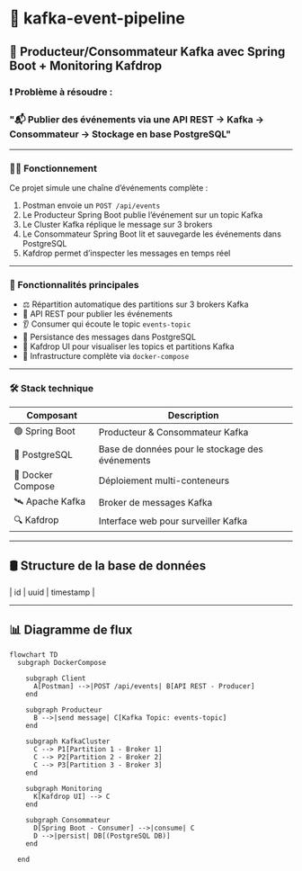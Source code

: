 # 🔄 kafka-event-pipeline

## 🧰 Producteur/Consommateur Kafka avec Spring Boot + Monitoring Kafdrop

### ❗ Problème à résoudre :  
### **"📬 Publier des événements via une API REST → Kafka → Consommateur → Stockage en base PostgreSQL"**

---
### 🔁🌐 Fonctionnement
Ce projet simule une chaîne d’événements complète :

1. Postman envoie un `POST /api/events`
2. Le Producteur Spring Boot publie l’événement sur un topic Kafka
3. Le Cluster Kafka réplique le message sur 3 brokers
4. Le Consommateur Spring Boot lit et sauvegarde les événements dans PostgreSQL
5. Kafdrop permet d’inspecter les messages en temps réel

---

### 🧾 Fonctionnalités principales

- ⚖️ Répartition automatique des partitions sur 3 brokers Kafka
- 📮 API REST pour publier les événements
- 👂 Consumer qui écoute le topic `events-topic`
- 💾 Persistance des messages dans PostgreSQL
- 🧭 Kafdrop UI pour visualiser les topics et partitions Kafka
- 🐳 Infrastructure complète via `docker-compose`

---

### 🛠️ Stack technique

| Composant | Description |
|-----------|-------------|
| 🟢 Spring Boot | Producteur & Consommateur Kafka |
| 🐘 PostgreSQL | Base de données pour le stockage des événements |
| 🐳 Docker Compose | Déploiement multi-conteneurs |
| 🛰️ Apache Kafka | Broker de messages Kafka |
| 🔍 Kafdrop | Interface web pour surveiller Kafka |


---

## 🛢️ Structure de la base de données

| id | uuid | timestamp |

---

## 📊 Diagramme de flux



```mermaid
flowchart TD
  subgraph DockerCompose

    subgraph Client
      A[Postman] -->|POST /api/events| B[API REST - Producer]
    end

    subgraph Producteur
      B -->|send message| C[Kafka Topic: events-topic]
    end

    subgraph KafkaCluster
      C --> P1[Partition 1 - Broker 1]
      C --> P2[Partition 2 - Broker 2]
      C --> P3[Partition 3 - Broker 3]
    end

    subgraph Monitoring
      K[Kafdrop UI] --> C
    end

    subgraph Consommateur
      D[Spring Boot - Consumer] -->|consume| C
      D -->|persist| DB[(PostgreSQL DB)]
    end

  end




